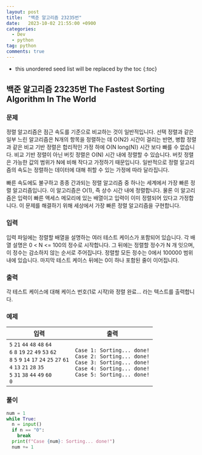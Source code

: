 ```yaml
---
layout: post
title:  "백준 알고리즘 23235번"
date:   2023-10-02 21:55:00 +0900
categories: 
  - Dev
  - python
tag: python
comments: true
---
```


* this unordered seed list will be replaced by the toc
{:toc}

## 백준 알고리즘 23235번 The Fastest Sorting Algorithm In The World

### 문제

정렬 알고리즘은 점근 속도를 기준으로 비교하는 것이 일반적입니다. 선택 정렬과 같은 일부 느린 알고리즘은 N개의 항목을 정렬하는 데 O(N2) 시간이 걸리는 반면, 병합 정렬과 같은 비교 기반 정렬은 합리적인 가정 하에 O(N long(N)) 시간 보다 빠를 수 없습니다. 비교 기반 정렬이 아닌 버킷 정렬은 O(N) 시간 내에 정렬할 수 있습니다. 버킷 정렬은 가능한 값의 범위가 N에 비해 작다고 가정하기 때문입니다. 일반적으로 정렬 알고리즘의 속도는 정렬하는 데이터에 대해 취할 수 있는 가정에 따라 달라집니다.

빠른 속도에도 불구하고 종종 간과되는 정렬 알고리즘 중 하나는 세계에서 가장 빠른 정렬 알고리즘입니다. 이 알고리즘은 O(1), 즉 상수 시간 내에 정렬합니다. 물론 이 알고리즘은 입력이 빠른 액세스 메모리에 있는 배열이고 입력이 이미 정렬되어 있다고 가정합니다. 이 문제를 해결하기 위해 세상에서 가장 빠른 정렬 알고리즘을 구현합니다.

### 입력

입력 파일에는 정렬할 배열을 설명하는 여러 테스트 케이스가 포함되어 있습니다. 각 배열 설명은 0 < N <= 100의 정수로 시작합니다. 그 뒤에는 정렬할 정수가 N 개 잇으며, 이 정수는 감소하지 않는 순서로 주어집니다. 정렬할 모든 정수는 0에서 100000 범위 내에 있습니다. 마지막 테스트 케이스 뒤에는 0이 하나 포함된 줄이 이어집니다.

### 출력

각 테스트 케이스에 대해 케이스 번호(1로 시작)와 정렬 완료... 라는 텍스트를 출력합니다.

### 예제

| 입력 | 출력 |
| --- | --- |
| `5` `21` `44` `48` `48` `64` <br/> `6` `8` `19` `22` `49` `53` `62` <br/> `8` `5` `9` `14` `17` `24` `25` `27` `61` <br/> `4` `13` `21` `28` `35` <br/> `5` `31` `38` `44` `49` `60` <br/> `0` | `Case 1: Sorting... done!` <br/> `Case 2: Sorting... done!` <br/> `Case 3: Sorting... done!` <br/> `Case 4: Sorting... done!` <br/> `Case 5: Sorting... done!` |

### 풀이

```py
num = 1
while True:
  n = input()
  if n == "0":
    break
  print(f"Case {num}: Sorting... done!")
  num += 1
```
